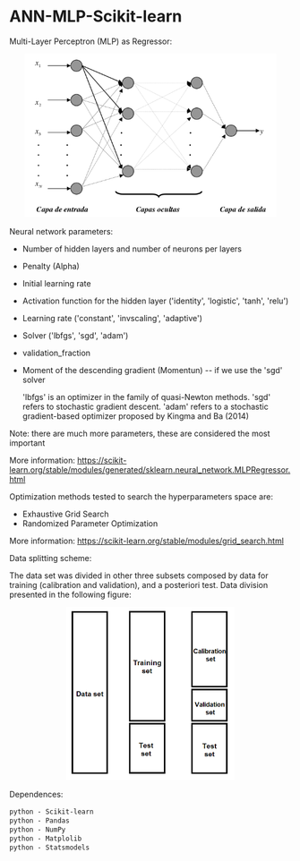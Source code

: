 # ANN-MLP-Scikit-learn

Multi-Layer Perceptron (MLP) as Regressor:

<p align="center">
  <img width=450 src="mlp-network.png"/>
 </p>


Neural network parameters:

- Number of hidden layers and number of neurons per layers
- Penalty (Alpha)
- Initial learning rate
- Activation function for the hidden layer ('identity', 'logistic', 'tanh', 'relu')
- Learning rate ('constant', 'invscaling', 'adaptive')
- Solver ('lbfgs', 'sgd', 'adam')
- validation_fraction

- Moment of the descending gradient (Momentun) -- if we use the 'sgd' solver

  'lbfgs' is an optimizer in the family of quasi-Newton methods.
  'sgd' refers to stochastic gradient descent.
  'adam' refers to a stochastic gradient-based optimizer proposed by Kingma and Ba (2014)

Note: there are much more parameters, these are considered the most important

More information: https://scikit-learn.org/stable/modules/generated/sklearn.neural_network.MLPRegressor.html


Optimization methods tested to search the hyperparameters space are:

* Exhaustive Grid Search
* Randomized Parameter Optimization

More information: https://scikit-learn.org/stable/modules/grid_search.html


Data splitting scheme:

The data set was divided in other three subsets composed by data for training (calibration and validation), and a posteriori test. Data division presented in the following figure:

<p align="center">
  <img width=300 src="ANN-defining-dataset.png"/>
 </p>

Dependences:

    python - Scikit-learn
    python - Pandas
    python - NumPy
    python - Matplolib
    python - Statsmodels





